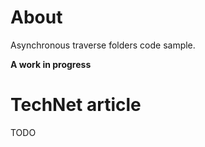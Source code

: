 ﻿# About

Asynchronous traverse folders code sample.

**A work in progress**

# TechNet article

TODO